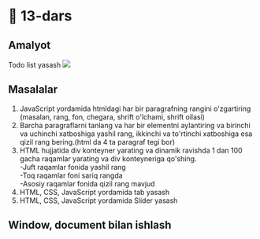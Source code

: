 # 📔 13-dars

## Amalyot
Todo list yasash
<img src="https://res.cloudinary.com/practicaldev/image/fetch/s--vn3YgmDK--/c_limit%2Cf_auto%2Cfl_progressive%2Cq_auto%2Cw_880/https://i.ibb.co/k46Mcyb/todoApp.png" />

## Masalalar

1. JavaScript yordamida htmldagi har bir paragrafning rangini o'zgartiring (masalan, rang, fon, chegara, shrift o'lchami, shrift oilasi)
2. Barcha paragraflarni tanlang va har bir elementni aylantiring va birinchi va uchinchi xatboshiga yashil rang, ikkinchi va to'rtinchi xatboshiga esa qizil rang bering.(html da 4 ta paragraf tegi bor)
3. HTML hujjatida div konteyner yarating va dinamik ravishda 1 dan 100 gacha raqamlar yarating va div konteyneriga qo'shing. <br>
-Juft raqamlar fonida yashil rang <br>
-Toq raqamlar foni sariq rangda <br>
-Asosiy raqamlar fonida qizil rang mavjud <br>
4. HTML, CSS, JavaScript yordamida tab yasash
5. HTML, CSS, JavaScript yordamida Slider yasash

## Window, document bilan ishlash